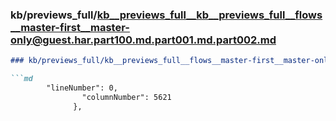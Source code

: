 ### kb/previews_full/kb__previews_full__kb__previews_full__flows__master-first__master-only@guest.har.part100.md.part001.md.part002.md

```md
### kb/previews_full/kb__previews_full__flows__master-first__master-only@guest.har.part100.md.part001.md (part 002)

```md
        "lineNumber": 0,
                "columnNumber": 5621
              },
              
```

```

```
